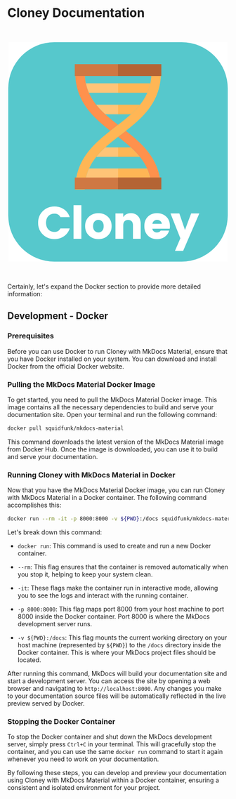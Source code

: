 # Cloney Documentation

<br>
<p align="center">
  <img src="docs/images/cloney-logo-rounded.png">
</p>
<br>

Certainly, let's expand the Docker section to provide more detailed information:

## Development - Docker

### Prerequisites

Before you can use Docker to run Cloney with MkDocs Material, ensure that you have Docker installed on your system. You can download and install Docker from the official Docker website.

### Pulling the MkDocs Material Docker Image

To get started, you need to pull the MkDocs Material Docker image. This image contains all the necessary dependencies to build and serve your documentation site. Open your terminal and run the following command:

```bash
docker pull squidfunk/mkdocs-material
```

This command downloads the latest version of the MkDocs Material image from Docker Hub. Once the image is downloaded, you can use it to build and serve your documentation.

### Running Cloney with MkDocs Material in Docker

Now that you have the MkDocs Material Docker image, you can run Cloney with MkDocs Material in a Docker container. The following command accomplishes this:

```bash
docker run --rm -it -p 8000:8000 -v ${PWD}:/docs squidfunk/mkdocs-material
```

Let's break down this command:

- `docker run`: This command is used to create and run a new Docker container.

- `--rm`: This flag ensures that the container is removed automatically when you stop it, helping to keep your system clean.

- `-it`: These flags make the container run in interactive mode, allowing you to see the logs and interact with the running container.

- `-p 8000:8000`: This flag maps port 8000 from your host machine to port 8000 inside the Docker container. Port 8000 is where the MkDocs development server runs.

- `-v ${PWD}:/docs`: This flag mounts the current working directory on your host machine (represented by `${PWD}`) to the `/docs` directory inside the Docker container. This is where your MkDocs project files should be located.

After running this command, MkDocs will build your documentation site and start a development server. You can access the site by opening a web browser and navigating to `http://localhost:8000`. Any changes you make to your documentation source files will be automatically reflected in the live preview served by Docker.

### Stopping the Docker Container

To stop the Docker container and shut down the MkDocs development server, simply press `Ctrl+C` in your terminal. This will gracefully stop the container, and you can use the same `docker run` command to start it again whenever you need to work on your documentation.

By following these steps, you can develop and preview your documentation using Cloney with MkDocs Material within a Docker container, ensuring a consistent and isolated environment for your project.
